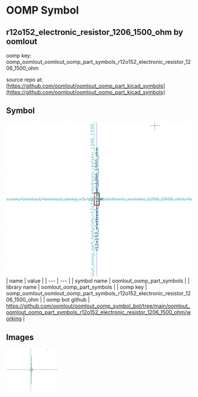 # OOMP Symbol  
## r12o152_electronic_resistor_1206_1500_ohm  by oomlout  
  
oomp key: oomp_oomlout_oomlout_oomp_part_symbols_r12o152_electronic_resistor_1206_1500_ohm  
  
source repo at: [https://github.com/oomlout/oomlout_oomp_part_kicad_symbols](https://github.com/oomlout/oomlout_oomp_part_kicad_symbols)  
## Symbol  
  
[![working.png](working_600.png)](working.png)  
| name | value | 
| --- | --- | 
| symbol name | oomlout_oomp_part_symbols | 
| library name | oomlout_oomp_part_symbols | 
| oomp key | oomp_oomlout_oomlout_oomp_part_symbols_r12o152_electronic_resistor_1206_1500_ohm | 
| oomp bot github | https://github.com/oomlout/oomlout_oomp_symbol_bot/tree/main/oomlout_oomlout_oomp_part_symbols_r12o152_electronic_resistor_1206_1500_ohm/working | 
## Images  
  
[![working.png](working_140.png)](working.png)  
